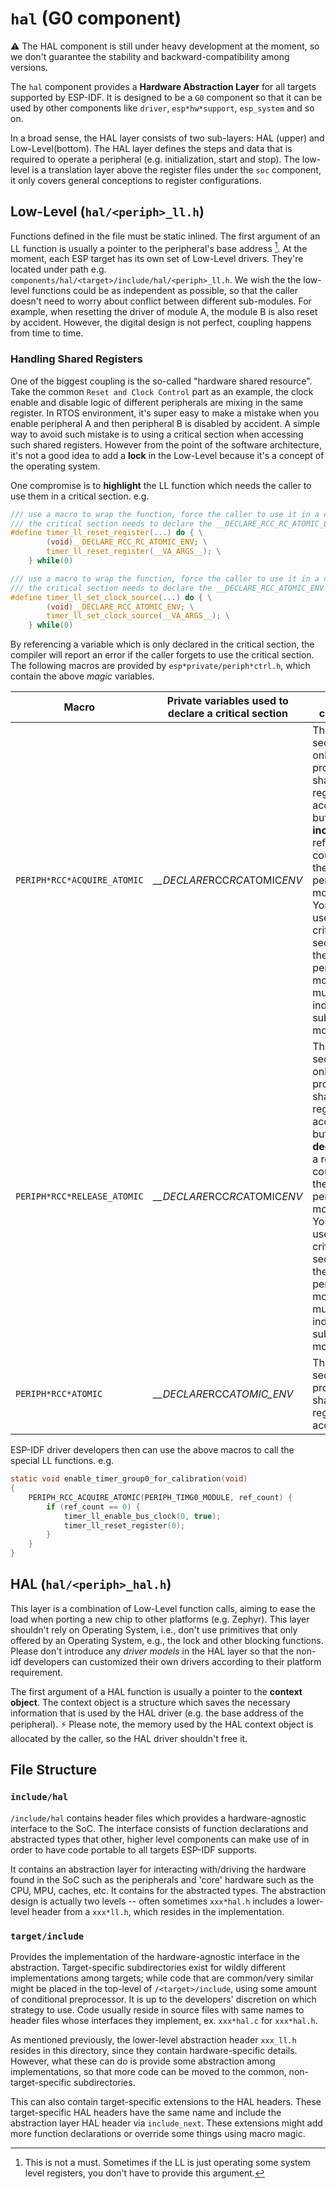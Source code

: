 # `hal` (G0 component)

⚠️ The HAL component is still under heavy development at the moment, so we don't guarantee the stability and backward-compatibility among versions.

The `hal` component provides a **Hardware Abstraction Layer** for all targets supported by ESP-IDF. It is designed to be a `G0` component so that it can be used by other components like `driver`, `esp*hw*support`, `esp_system` and so on.

In a broad sense, the HAL layer consists of two sub-layers: HAL (upper) and Low-Level(bottom). The HAL layer defines the steps and data that is required to operate a peripheral (e.g. initialization, start and stop). The low-level is a translation layer above the register files under the `soc` component, it only covers general conceptions to register configurations.

## Low-Level (`hal/<periph>_ll.h`)

Functions defined in the file must be static inlined. The first argument of an LL function is usually a pointer to the peripheral's base address [^1]. At the moment, each ESP target has its own set of Low-Level drivers. They're located under path e.g. `components/hal/<target>/include/hal/<periph>_ll.h`. We wish the the low-level functions could be as independent as possible, so that the caller doesn't need to worry about conflict between different sub-modules. For example, when resetting the driver of module A, the module B is also reset by accident. However, the digital design is not perfect, coupling happens from time to time.

### Handling Shared Registers

One of the biggest coupling is the so-called "hardware shared resource". Take the common `Reset and Clock Control` part as an example, the clock enable and disable logic of different peripherals are mixing in the same register. In RTOS environment, it's super easy to make a mistake when you enable peripheral A and then peripheral B is disabled by accident. A simple way to avoid such mistake is to using a critical section when accessing such shared registers. However from the point of the software architecture, it's not a good idea to add a **lock** in the Low-Level because it's a concept of the operating system.

One compromise is to **highlight** the LL function which needs the caller to use them in a critical section. e.g.

```c
/// use a macro to wrap the function, force the caller to use it in a critical section
/// the critical section needs to declare the __DECLARE_RCC_RC_ATOMIC_ENV variable in advance
#define timer_ll_reset_register(...) do { \
        (void)__DECLARE_RCC_RC_ATOMIC_ENV; \
        timer_ll_reset_register(__VA_ARGS__); \
    } while(0)

/// use a macro to wrap the function, force the caller to use it in a critical section
/// the critical section needs to declare the __DECLARE_RCC_ATOMIC_ENV variable in advance
#define timer_ll_set_clock_source(...) do { \
        (void)__DECLARE_RCC_ATOMIC_ENV; \
        timer_ll_set_clock_source(__VA_ARGS__); \
    } while(0)
```

By referencing a variable which is only declared in the critical section, the compiler will report an error if the caller forgets to use the critical section. The following macros are provided by `esp*private/periph*ctrl.h`, which contain the above *magic* variables.

| Macro | Private variables used to declare a critical section | Use condition |
| --- | --- | --- |
| `PERIPH*RCC*ACQUIRE_ATOMIC` | *__DECLARE*RCC*RC*ATOMIC*ENV* | This critical section not only protects the shared register accessing, but also **increases** a reference counter of the peripheral module. </br> You should use this critical section if the peripheral module has multiple independent sub-modules. |
| `PERIPH*RCC*RELEASE_ATOMIC` | *__DECLARE*RCC*RC*ATOMIC*ENV* | This critical section not only protects the shared register accessing, but also **decreases** a reference counter of the peripheral module. </br> You should use this critical section if the peripheral module has multiple independent sub-modules. |
| `PERIPH*RCC*ATOMIC` | *__DECLARE*RCC*ATOMIC_ENV* | This critical section only protects the shared register accessing. |

ESP-IDF driver developers then can use the above macros to call the special LL functions. e.g.

```c
static void enable_timer_group0_for_calibration(void)
{
    PERIPH_RCC_ACQUIRE_ATOMIC(PERIPH_TIMG0_MODULE, ref_count) {
        if (ref_count == 0) {
            timer_ll_enable_bus_clock(0, true);
            timer_ll_reset_register(0);
        }
    }
}
```

## HAL (`hal/<periph>_hal.h`)

This layer is a combination of Low-Level function calls, aiming to ease the load when porting a new chip to other platforms (e.g. Zephyr). This layer shouldn't rely on Operating System, i.e., don't use primitives that only offered by an Operating System, e.g., the lock and other blocking functions. Please don't introduce any *driver models* in the HAL layer so that the non-idf developers can customized their own drivers according to their platform requirement.

The first argument of a HAL function is usually a pointer to the **context object**. The context object is a structure which saves the necessary information that is used by the HAL driver (e.g. the base address of the peripheral). ⚡ Please note, the memory used by the HAL context object is allocated by the caller, so the HAL driver shouldn't free it.

## File Structure

### `include/hal`

`/include/hal` contains header files which provides a hardware-agnostic interface to the SoC. The interface consists of function declarations and abstracted types that other, higher level components can make use of in order to have code portable to all targets ESP-IDF supports.

It contains an abstraction layer for interacting with/driving the hardware found in the SoC such as the peripherals and 'core' hardware such as the CPU, MPU, caches, etc. It contains for the abstracted types.
The abstraction design is actually two levels -- often sometimes `xxx*hal.h` includes a lower-level header from a `xxx*ll.h`,  which resides in the implementation.

### `target/include`

Provides the implementation of the hardware-agnostic interface in the abstraction. Target-specific subdirectories exist for wildly different implementations among targets; while code that are common/very similar might be placed in the top-level of `/<target>/include`, using some amount of conditional preprocessor. It is up to the developers' discretion on which strategy to use. Code usually reside in source files with same names to header files whose interfaces they implement, ex. `xxx*hal.c` for `xxx*hal.h`.

As mentioned previously, the lower-level abstraction header `xxx_ll.h` resides in this directory, since they contain hardware-specific details.
However, what these can do is provide some abstraction among implementations, so that more code can be moved to the common, non-target-specific subdirectories.

This can also contain target-specific extensions to the HAL headers. These target-specific HAL headers have the same name and include the abstraction layer HAL header via `include_next`. These extensions might add more function declarations or override some things using macro magic.

[^1]: This is not a must. Sometimes if the LL is just operating some system level registers, you don't have to provide this argument.

